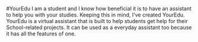 #YourEdu
I am a student and I know how beneficial it is to have an assistant to help you with your studies.
Keeping this in mind, I've created YourEdu.
YourEdu is a virtual assistant that is built to help students get help for their School-related projects.
It can be used as a everyday assistant too because it has all the features of one.
